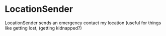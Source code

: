 # LocationSender

LocationSender sends an emergency contact my location (useful for things like getting lost, (getting kidnapped?)
